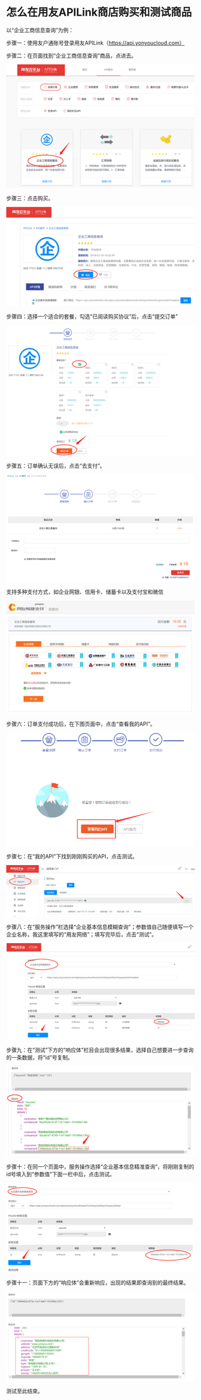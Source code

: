 # 怎么在用友APILink商店购买和测试商品

以“企业工商信息查询”为例：

步骤一：使用友户通账号登录用友APILink（https://api.yonyoucloud.com）

步骤二：在页面找到“企业工商信息查询”商品，点进去。

![](/articles/api/3-/images/image1.png)
 

步骤三：点击购买。

![](/articles/api/3-/images/image2.png)

 
步骤四：选择一个适合的套餐，勾选“已阅读购买协议”后，点击“提交订单”

![](/articles/api/3-/images/image3.png)

 

步骤五：订单确认无误后，点击“去支付”。

![](/articles/api/3-/images/image4.png)

 

支持多种支付方式，如企业网银、信用卡、储蓄卡以及支付宝和微信

![](/articles/api/3-/images/image5.png)

 
步骤六：订单支付成功后，在下图页面中，点击“查看我的API”。

![](/articles/api/3-/images/image6.png)

 
步骤七：在“我的API”下找到刚刚购买的API，点击测试。

![](/articles/api/3-/images/image7.png)

 
步骤八：在“服务操作”栏选择“企业基本信息模糊查询”；参数值自己随便填写一个企业名称，我这里填写的“用友网络”；填写完毕后，点击“测试”。

![](/articles/api/3-/images/image8.png)

 
步骤九：在“测试”下方的“响应体”栏目会出现很多结果，选择自己想要进一步查询的一条数据，将“id”号复制。

![](/articles/api/3-/images/image9.png)

 
步骤十：在同一个页面中，服务操作选择“企业基本信息精准查询”，将刚刚复制的id号填入到“参数值”下面一栏中后，点击测试。

![](/articles/api/3-/images/image10.png)

 
步骤十一：页面下方的“响应体”会重新响应，出现的结果即查询到的最终结果。

![](/articles/api/3-/images/image11.png)

 
测试至此结束。
